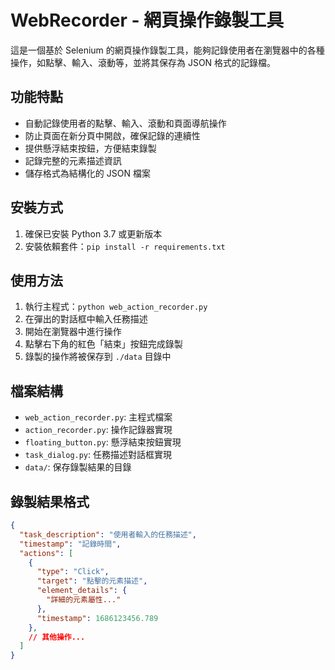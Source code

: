 # WebRecorder - 網頁操作錄製工具

這是一個基於 Selenium 的網頁操作錄製工具，能夠記錄使用者在瀏覽器中的各種操作，如點擊、輸入、滾動等，並將其保存為 JSON 格式的記錄檔。

## 功能特點

- 自動記錄使用者的點擊、輸入、滾動和頁面導航操作
- 防止頁面在新分頁中開啟，確保記錄的連續性
- 提供懸浮結束按鈕，方便結束錄製
- 記錄完整的元素描述資訊
- 儲存格式為結構化的 JSON 檔案

## 安裝方式

1. 確保已安裝 Python 3.7 或更新版本
2. 安裝依賴套件：`pip install -r requirements.txt`

## 使用方法

1. 執行主程式：`python web_action_recorder.py`
2. 在彈出的對話框中輸入任務描述
3. 開始在瀏覽器中進行操作
4. 點擊右下角的紅色「結束」按鈕完成錄製
5. 錄製的操作將被保存到 `./data` 目錄中

## 檔案結構

- `web_action_recorder.py`: 主程式檔案
- `action_recorder.py`: 操作記錄器實現
- `floating_button.py`: 懸浮結束按鈕實現
- `task_dialog.py`: 任務描述對話框實現
- `data/`: 保存錄製結果的目錄

## 錄製結果格式

```json
{
  "task_description": "使用者輸入的任務描述",
  "timestamp": "記錄時間",
  "actions": [
    {
      "type": "Click",
      "target": "點擊的元素描述",
      "element_details": {
        "詳細的元素屬性..."
      },
      "timestamp": 1686123456.789
    },
    // 其他操作...
  ]
}
```
